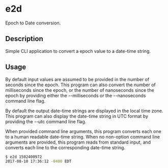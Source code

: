 # e2d

Epoch to Date conversion.

## Description

Simple CLI application to convert a epoch value to a date-time string.

## Usage

By default input values are assumed to be provided in the number of
seconds since the epoch. This program can also convert the number of
milliseconds since the epoch, or the number of nanoseconds since the
epoch by providing either the --milliseconds or the --nanoseconds
command line flag.

By default the output date-time strings are displayed in the local
time zone. This program can also display the date-time string in UTC
format by providing the --utc command line flag.

When provided command line arguments, this program converts each one
to a human readable date-time string. When no non-option command line
arguments are provided, this program reads from standard input, and
converts each line to the corresponding date-time string.

```Bash
$ e2d 1502400972
2017-08-10 17:36:12 -0400 EDT
```
